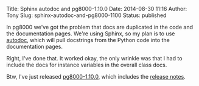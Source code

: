 Title: Sphinx autodoc and pg8000-1.10.0
Date: 2014-08-30 11:16
Author: Tony
Slug: sphinx-autodoc-and-pg8000-1100
Status: published

In pg8000 we've got the problem that docs are duplicated in the code and the documentation pages. We're using Sphinx, so my plan is to use [autodoc](http://sphinx-doc.org/ext/autodoc.html), which will pull docstrings from the Python code into the documentation pages.  
  
Right, I've done that. It worked okay, the only wrinkle was that I had to include the docs for instance variables in the overall class docs.  
  
Btw, I've just released [pg8000-1.10.0](https://pythonhosted.org/pg8000/index.html), which includes the [release notes](https://pythonhosted.org/pg8000/release_notes.html#version-1-10-0-2014-08-30).
